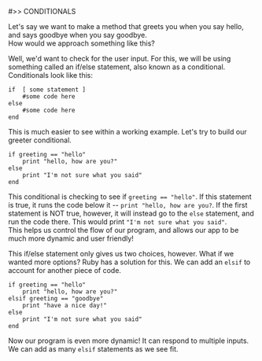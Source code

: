 #>> CONDITIONALS

Let's say we want to make a method that greets you when you say hello, and says goodbye when you say goodbye.		
How would we approach something like this?		

Well, we'd want to check for the user input. For this, we will be using something called an if/else statement, also known as a conditional. Conditionals look like this:

	if 	[ some statement ]
		#some code here
	else
		#some code here
	end

This is much easier to see within a working example. Let's try to build our greeter conditional.

	if greeting == "hello"
		print "hello, how are you?"
	else 
		print "I'm not sure what you said"
	end
		
This conditional is checking to see if `greeting == "hello"`. If this statement is true, it runs the code below it -- `print "hello, how are you?`. If the first statement is NOT true, however, it will instead go to the `else` statement, and run the code there. This would print `"I'm not sure what you said"`.		
This helps us control the flow of our program, and allows our app to be much more dynamic and user friendly!		

This if/else statement only gives us two choices, however. What if we wanted more options? Ruby has a solution for this. We can add an `elsif` to account for another piece of code.		

	if greeting == "hello"
		print "hello, how are you?"
	elsif greeting == "goodbye"
		print "have a nice day!"
	else 
		print "I'm not sure what you said"
	end
	
Now our program is even more dynamic! It can respond to multiple inputs. We can add as many `elsif` statements as we see fit.		


